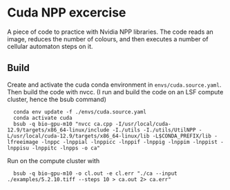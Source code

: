 # Cuda NPP excercise

A piece of code to practice with Nvidia NPP libraries.
The code reads an image, reduces the number of colours, and then executes a number of cellular automaton steps on it.

## Build
Create and activate the cuda conda environment in `envs/cuda.source.yaml`.
Then build the code with nvcc. (I run and build the code on an LSF compute cluster, hence the bsub command)
```
  conda env update -f ./envs/cuda.source.yaml
  conda activate cuda
  bsub -q bio-gpu-m10 "nvcc ca.cpp -I/usr/local/cuda-12.9/targets/x86_64-linux/include -I./utils -I./utils/UtilNPP -L/usr/local/cuda-12.9/targets/x86_64-linux/lib -L$CONDA_PREFIX/lib -lfreeimage -lnppc -lnppial -lnppicc -lnppif -lnppig -lnppim -lnppist -lnppisu -lnppitc -lnpps -o ca"
```
Run on the compute cluster with
```
  bsub -q bio-gpu-m10 -o cl.out -e cl.err "./ca --input ./examples/5.2.10.tiff --steps 10 > ca.out 2> ca.err"
```